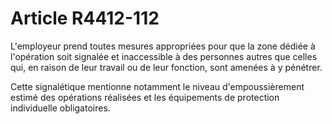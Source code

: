 # Article R4412-112

L'employeur prend toutes mesures appropriées pour que la zone dédiée à l'opération soit signalée et inaccessible à des personnes autres que celles qui, en raison de leur travail ou de leur fonction, sont amenées à y pénétrer. 

Cette signalétique mentionne notamment le niveau d'empoussièrement estimé des opérations réalisées et les équipements de protection individuelle obligatoires.